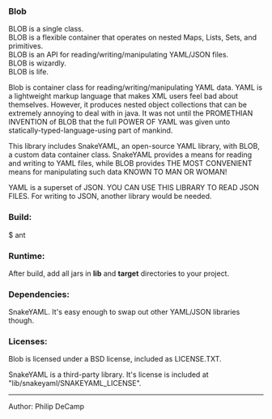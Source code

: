 ### Blob

BLOB is a single class.  
BLOB is a flexible container that operates on nested Maps, Lists, Sets, and primitives.  
BLOB is an API for reading/writing/manipulating YAML/JSON files.  
BLOB is wizardly.  
BLOB is life.  

Blob is container class for reading/writing/manipulating YAML data.
YAML is a lightweight markup language that makes XML users feel bad about themselves. 
However, it produces nested object collections that can be extremely annoying to deal with in java. 
It was not until the PROMETHIAN INVENTION of BLOB that the full POWER OF YAML was given unto 
statically-typed-language-using part of mankind.

This library includes SnakeYAML, an open-source YAML library, with BLOB,
a custom data container class. SnakeYAML provides a means for reading and writing to 
YAML files, while BLOB provides THE MOST CONVENIENT means for manipulating such data
KNOWN TO MAN OR WOMAN! 

YAML is a superset of JSON. YOU CAN USE THIS LIBRARY TO READ JSON FILES. 
For writing to JSON, another library would be needed.


### Build:
$ ant


### Runtime:
After build, add all jars in **lib** and **target** directories to your project.


### Dependencies:
SnakeYAML. It's easy enough to swap out other YAML/JSON libraries though.


### Licenses:
Blob is licensed under a BSD license, included as LICENSE.TXT.

SnakeYAML is a third-party library.
It's license is included at "lib/snakeyaml/SNAKEYAML_LICENSE".


---
Author: Philip DeCamp
